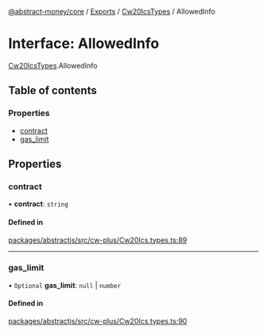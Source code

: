 [@abstract-money/core](../README.md) / [Exports](../modules.md) / [Cw20IcsTypes](../modules/Cw20IcsTypes.md) / AllowedInfo

# Interface: AllowedInfo

[Cw20IcsTypes](../modules/Cw20IcsTypes.md).AllowedInfo

## Table of contents

### Properties

- [contract](Cw20IcsTypes.AllowedInfo.md#contract)
- [gas\_limit](Cw20IcsTypes.AllowedInfo.md#gas_limit)

## Properties

### contract

• **contract**: `string`

#### Defined in

[packages/abstractjs/src/cw-plus/Cw20Ics.types.ts:89](https://github.com/AbstractSDK/frontend/blob/07410073/packages/abstractjs/src/cw-plus/Cw20Ics.types.ts#L89)

___

### gas\_limit

• `Optional` **gas\_limit**: ``null`` \| `number`

#### Defined in

[packages/abstractjs/src/cw-plus/Cw20Ics.types.ts:90](https://github.com/AbstractSDK/frontend/blob/07410073/packages/abstractjs/src/cw-plus/Cw20Ics.types.ts#L90)
